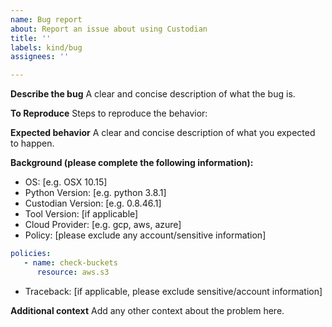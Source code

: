 ```yaml
---
name: Bug report
about: Report an issue about using Custodian
title: ''
labels: kind/bug
assignees: ''

---
```


**Describe the bug**
A clear and concise description of what the bug is.

**To Reproduce**
Steps to reproduce the behavior:

**Expected behavior**
A clear and concise description of what you expected to happen.


**Background (please complete the following information):**
 - OS: [e.g. OSX 10.15]
 - Python Version: [e.g. python 3.8.1]
 - Custodian Version: [e.g. 0.8.46.1]
 - Tool Version: [if applicable]
 - Cloud Provider: [e.g. gcp, aws, azure]
 - Policy: [please exclude any account/sensitive information]
```yaml
policies: 
   - name: check-buckets
      resource: aws.s3
```
 - Traceback: [if applicable, please exclude sensitive/account information]

**Additional context**
Add any other context about the problem here.
